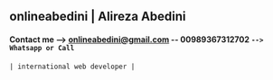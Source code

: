 
 ## onlineabedini | Alireza Abedini
 #### Contact me -->  onlineabedini@gmail.com -- 00989367312702 ` --> Whatsapp or Call `
` | international web developer | `


